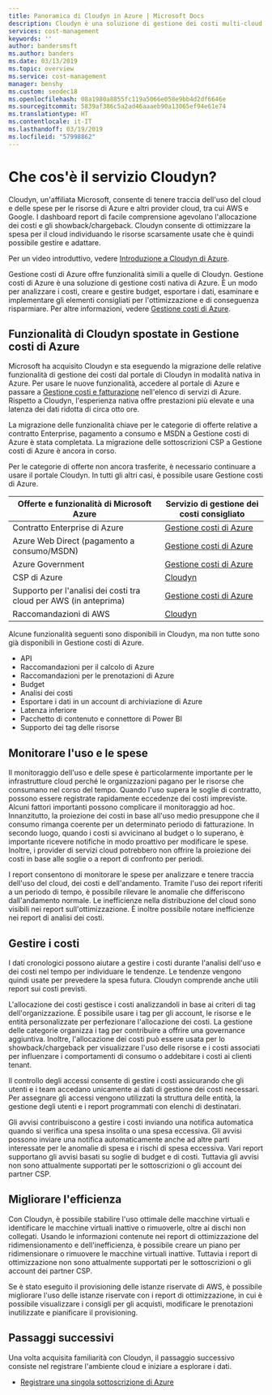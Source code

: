 ```yaml
---
title: Panoramica di Cloudyn in Azure | Microsoft Docs
description: Cloudyn è una soluzione di gestione dei costi multi-cloud che consente di usare Azure e altre risorse cloud.
services: cost-management
keywords: ''
author: bandersmsft
ms.author: banders
ms.date: 03/13/2019
ms.topic: overview
ms.service: cost-management
manager: benshy
ms.custom: seodec18
ms.openlocfilehash: 08a1980a8855fc119a5066e058e9bb4d2df6646e
ms.sourcegitcommit: 5839af386c5a2ad46aaaeb90a13065ef94e61e74
ms.translationtype: HT
ms.contentlocale: it-IT
ms.lasthandoff: 03/19/2019
ms.locfileid: "57998862"
---
```

# <a name="what-is-the-cloudyn-service"></a>Che cos'è il servizio Cloudyn?

Cloudyn, un'affiliata Microsoft, consente di tenere traccia dell'uso del cloud e delle spese per le risorse di Azure e altri provider cloud, tra cui AWS e Google. I dashboard report di facile comprensione agevolano l'allocazione dei costi e gli showback/chargeback. Cloudyn consente di ottimizzare la spesa per il cloud individuando le risorse scarsamente usate che è quindi possibile gestire e adattare.

Per un video introduttivo, vedere [Introduzione a Cloudyn di Azure](https://azure.microsoft.com/resources/videos/azure-cost-management-overview-and-demo).

Gestione costi di Azure offre funzionalità simili a quelle di Cloudyn. Gestione costi di Azure è una soluzione di gestione costi nativa di Azure. È un modo per analizzare i costi, creare e gestire budget, esportare i dati, esaminare e implementare gli elementi consigliati per l'ottimizzazione e di conseguenza risparmiare. Per altre informazioni, vedere [Gestione costi di Azure](overview-cost-mgt.md).

## <a name="cloudyn-features-moving-to-azure-cost-management"></a>Funzionalità di Cloudyn spostate in Gestione costi di Azure

Microsoft ha acquisito Cloudyn e sta eseguendo la migrazione delle relative funzionalità di gestione dei costi dal portale di Cloudyn in modalità nativa in Azure. Per usare le nuove funzionalità, accedere al portale di Azure e passare a [Gestione costi e fatturazione](https://ms.portal.azure.com/#blade/Microsoft_Azure_CostManagement/Menu/overview) nell'elenco di servizi di Azure. Rispetto a Cloudyn, l'esperienza nativa offre prestazioni più elevate e una latenza dei dati ridotta di circa otto ore.

La migrazione delle funzionalità chiave per le categorie di offerte relative a contratto Enterprise, pagamento a consumo e MSDN a Gestione costi di Azure è stata completata. La migrazione delle sottoscrizioni CSP a Gestione costi di Azure è ancora in corso.

Per le categorie di offerte non ancora trasferite, è necessario continuare a usare il portale Cloudyn. In tutti gli altri casi, è possibile usare Gestione costi di Azure.

| Offerte e funzionalità di Microsoft Azure | Servizio di gestione dei costi consigliato |
| --- | --- |
| Contratto Enterprise di Azure | [Gestione costi di Azure](https://ms.portal.azure.com/#blade/Microsoft_Azure_CostManagement/Menu/overview) |
| Azure Web Direct (pagamento a consumo/MSDN) | [Gestione costi di Azure](https://ms.portal.azure.com/#blade/Microsoft_Azure_CostManagement/Menu/overview) |
| Azure Government | [Gestione costi di Azure](https://ms.portal.azure.com/#blade/Microsoft_Azure_CostManagement/Menu/overview) |
| CSP di Azure | [Cloudyn](https://azure.cloudyn.com) |
| Supporto per l'analisi dei costi tra cloud per AWS (in anteprima) | [Gestione costi di Azure](https://ms.portal.azure.com/#blade/Microsoft_Azure_CostManagement/Menu/overview) |
| Raccomandazioni di AWS | [Cloudyn](https://azure.cloudyn.com) |

Alcune funzionalità seguenti sono disponibili in Cloudyn, ma non tutte sono già disponibili in Gestione costi di Azure.

- API
- Raccomandazioni per il calcolo di Azure
- Raccomandazioni per le prenotazioni di Azure
- Budget
- Analisi dei costi
- Esportare i dati in un account di archiviazione di Azure
- Latenza inferiore
- Pacchetto di contenuto e connettore di Power BI
- Supporto dei tag delle risorse

## <a name="monitor-usage-and-spending"></a>Monitorare l'uso e le spese

Il monitoraggio dell'uso e delle spese è particolarmente importante per le infrastrutture cloud perché le organizzazioni pagano per le risorse che consumano nel corso del tempo. Quando l'uso supera le soglie di contratto, possono essere registrate rapidamente eccedenze dei costi impreviste. Alcuni fattori importanti possono complicare il monitoraggio ad hoc. Innanzitutto, la proiezione dei costi in base all'uso medio presuppone che il consumo rimanga coerente per un determinato periodo di fatturazione. In secondo luogo, quando i costi si avvicinano al budget o lo superano, è importante ricevere notifiche in modo proattivo per modificare le spese. Inoltre, i provider di servizi cloud potrebbero non offrire la proiezione dei costi in base alle soglie o a report di confronto per periodi.

I report consentono di monitorare le spese per analizzare e tenere traccia dell'uso del cloud, dei costi e dell'andamento. Tramite l'uso dei report riferiti a un periodo di tempo, è possibile rilevare le anomalie che differiscono dall'andamento normale. Le inefficienze nella distribuzione del cloud sono visibili nei report sull'ottimizzazione. È inoltre possibile notare inefficienze nei report di analisi dei costi.

## <a name="manage-costs"></a>Gestire i costi

I dati cronologici possono aiutare a gestire i costi durante l'analisi dell'uso e dei costi nel tempo per individuare le tendenze. Le tendenze vengono quindi usate per prevedere la spesa futura. Cloudyn comprende anche utili report sui costi previsti.

L'allocazione dei costi gestisce i costi analizzandoli in base ai criteri di tag dell'organizzazione. È possibile usare i tag per gli account, le risorse e le entità personalizzate per perfezionare l'allocazione dei costi. La gestione delle categorie organizza i tag per contribuire a offrire una governance aggiuntiva. Inoltre, l'allocazione dei costi può essere usata per lo showback/chargeback per visualizzare l'uso delle risorse e i costi associati per influenzare i comportamenti di consumo o addebitare i costi ai clienti tenant.

Il controllo degli accessi consente di gestire i costi assicurando che gli utenti e i team accedano unicamente ai dati di gestione dei costi necessari. Per assegnare gli accessi vengono utilizzati la struttura delle entità, la gestione degli utenti e i report programmati con elenchi di destinatari.

Gli avvisi contribuiscono a gestire i costi inviando una notifica automatica quando si verifica una spesa insolita o una spesa eccessiva. Gli avvisi possono inviare una notifica automaticamente anche ad altre parti interessate per le anomalie di spesa e i rischi di spesa eccessiva. Vari report supportano gli avvisi basati su soglie di budget e di costi. Tuttavia gli avvisi non sono attualmente supportati per le sottoscrizioni o gli account dei partner CSP.

## <a name="improve-efficiency"></a>Migliorare l'efficienza

Con Cloudyn, è possibile stabilire l'uso ottimale delle macchine virtuali e identificare le macchine virtuali inattive o rimuoverle, oltre ai dischi non collegati. Usando le informazioni contenute nei report di ottimizzazione del ridimensionamento e dell'inefficienza, è possibile creare un piano per ridimensionare o rimuovere le macchine virtuali inattive. Tuttavia i report di ottimizzazione non sono attualmente supportati per le sottoscrizioni o gli account dei partner CSP.

Se è stato eseguito il provisioning delle istanze riservate di AWS, è possibile migliorare l'uso delle istanze riservate con i report di ottimizzazione, in cui è possibile visualizzare i consigli per gli acquisti, modificare le prenotazioni inutilizzate e pianificare il provisioning.


## <a name="next-steps"></a>Passaggi successivi

Una volta acquisita familiarità con Cloudyn, il passaggio successivo consiste nel registrare l'ambiente cloud e iniziare a esplorare i dati.

- [Registrare una singola sottoscrizione di Azure](quick-register-azure-sub.md)
